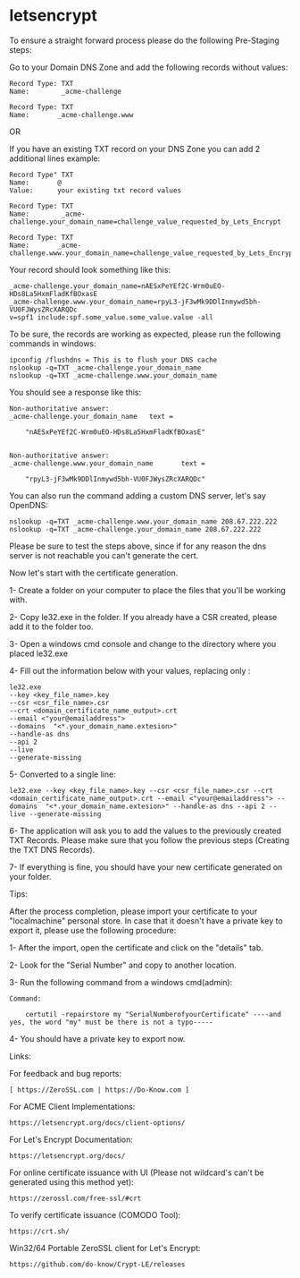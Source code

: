 # letsencrypt

To ensure a straight forward process please do the following Pre-Staging steps:


Go to your Domain DNS Zone and add the following records without values:
	
	Record Type: TXT
	Name:		 _acme-challenge
	
	Record Type: TXT
	Name:		_acme-challenge.www
	
OR

If you have an existing TXT record on your DNS Zone you can add 2 additional lines example:

	Record Type" TXT
	Name:		@
	Value: 		your existing txt record values
	
	Record Type: TXT
	Name:		 _acme-challenge.your_domain_name=challenge_value_requested_by_Lets_Encrypt
	
	Record Type: TXT
	Name:		_acme-challenge.www.your_domain_name=challenge_value_requested_by_Lets_Encrypt
	
Your record should look something like this:

	_acme-challenge.your_domain_name=nAESxPeYEf2C-Wrm0uEO-HDs8La5HxmFladKfBOxasE
	_acme-challenge.www.your_domain_name=rpyL3-jF3wMk9DDlInmywd5bh-VU0FJWysZRcXARQDc
	v=spf1 include:spf.some_value.some_value.value -all
	
To be sure, the records are working as expected, please run the following commands in windows:

	ipconfig /flushdns = This is to flush your DNS cache
	nslookup -q=TXT _acme-challenge.your_domain_name
	nslookup -q=TXT _acme-challenge.www.your_domain_name
	
You should see a response like this:

	Non-authoritative answer:
	_acme-challenge.your_domain_name   text =

        "nAESxPeYEf2C-Wrm0uEO-HDs8La5HxmFladKfBOxasE"
		

	Non-authoritative answer:
	_acme-challenge.www.your_domain_name       text =

        "rpyL3-jF3wMk9DDlInmywd5bh-VU0FJWysZRcXARQDc"

You can also run the command adding a custom DNS server, let's say OpenDNS:

	nslookup -q=TXT _acme-challenge.www.your_domain_name 208.67.222.222
	nslookup -q=TXT _acme-challenge.your_domain_name 208.67.222.222

Please be sure to test the steps above, since if for any reason the dns server is not reachable you can't generate the cert.


Now let's start with the certificate generation.

1- Create a folder on your computer to place the files that you'll be working with.

2- Copy le32.exe in the folder.  If you already have a CSR created, please add it to the folder too.

3- Open a windows cmd console and change to the directory where you placed le32.exe

4- Fill out the information below with your values, replacing only <values>:

	le32.exe 
	--key <key_file_name>.key
	--csr <csr_file_name>.csr
	--crt <domain_certificate_name_output>.crt
	--email <"your@emailaddress">
	--domains  "<*.your_domain_name.extesion>" 
	--handle-as dns 
	--api 2 
	--live
	--generate-missing

5- Converted to a single line:

	le32.exe --key <key_file_name>.key --csr <csr_file_name>.csr --crt <domain_certificate_name_output>.crt --email <"your@emailaddress"> --domains  "<*.your_domain_name.extesion>" --handle-as dns --api 2 --live --generate-missing
	
6- The application will ask you to add the values to the previously created TXT Records.  Please make sure that you follow the 
   previous steps (Creating the TXT DNS Records).
   
7- If everything is fine, you should have your new certificate generated on your folder.


Tips:

After the process completion, please import your certificate to your "localmachine" personal store.  In case that it doesn't have a private key to export it, please use the following procedure:

1- After the import, open the certificate and click on the "details" tab.

2- Look for the "Serial Number" and copy to another location.

3- Run the following command from a windows cmd(admin):
	
	Command:
	
		certutil -repairstore my "SerialNumberofyourCertificate" ----and yes, the word "my" must be there is not a typo-----
	
4- You should have a private key to export now.


Links:

For feedback and bug reports:
	
	[ https://ZeroSSL.com | https://Do-Know.com ]
	
For ACME Client Implementations:

	https://letsencrypt.org/docs/client-options/
	
For Let's Encrypt Documentation:
	
	https://letsencrypt.org/docs/

For online certificate issuance with UI (Please not wildcard's can't be generated using this method yet):

	https://zerossl.com/free-ssl/#crt
	
To verify certificate issuance (COMODO Tool):

	https://crt.sh/
	
Win32/64 Portable ZeroSSL client for Let's Encrypt:

	https://github.com/do-know/Crypt-LE/releases

	







	
	
		
 
